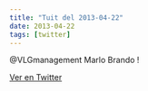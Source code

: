 ```yaml
---
title: "Tuit del 2013-04-22"
date: 2013-04-22
tags: [twitter]
---
```


@VLGmanagement Marlo Brando !



[Ver en Twitter](https://twitter.com/i/web/status/326282289799651328)
